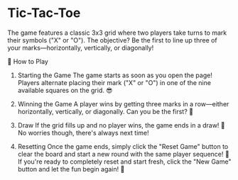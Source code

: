 # Tic-Tac-Toe
The game features a classic 3x3 grid where two players take turns to mark their symbols ("X" or "O"). The objective? Be the first to line up three of your marks—horizontally, vertically, or diagonally! 

🚀 How to Play

1. Starting the Game The game starts as soon as you open the page! Players alternate placing their mark ("X" or "O") in one of the nine available squares on the grid. 😎

3. Winning the Game A player wins by getting three marks in a row—either horizontally, vertically, or diagonally. Can you be the first? 🥇

3. Draw If the grid fills up and no player wins, the game ends in a draw! 😬 No worries though, there's always next time!

4. Resetting Once the game ends, simply click the "Reset Game" button to clear the board and start a new round with the same player sequence! 🔁 If you're ready to completely reset and start fresh, click the "New Game" button and let the fun begin again! 🎉

